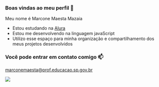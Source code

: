 ### Boas vindas ao meu perfil 💙

Meu nome é Marcone Maesta Mazaia
- Estou estudando na [Alura](https://www.alura.com.br)
- Estou me desenvolvendo na linguagem javaScript
- Utilizo esse espaço para minha organização e compartilhamento dos meus projetos desenvolvidos


### Você pode entrar em contato comigo 📫

marconemaesta@prof.educacao.sp.gov.br

![](https://tenor.com/pt-PT/view/143-filiny-143-filiny-gif-5032562237077584653)



